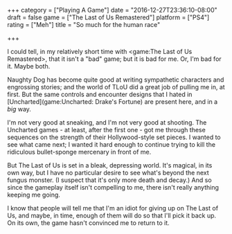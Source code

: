 +++
category = ["Playing A Game"]
date = "2016-12-27T23:36:10-08:00"
draft = false
game = ["The Last of Us Remastered"]
platform = ["PS4"]
rating = ["Meh"]
title = "So much for the human race"

+++

I could tell, in my relatively short time with <game:The Last of Us Remastered>, that it isn't a "bad" game; but it is bad for me.  Or, I'm bad for it.  Maybe both.

Naughty Dog has become quite good at writing sympathetic characters and engrossing stories; and the world of TLoU did a great job of pulling me in, at first.  But the same controls and encounter designs that I hated in [Uncharted](game:Uncharted: Drake's Fortune) are present here, and in a <i>big</i> way.

I'm not very good at sneaking, and I'm not very good at shooting.  The Uncharted games - at least, after the first one - got me through these sequences on the strength of their Hollywood-style set pieces.  I wanted to see what came next; I wanted it hard enough to continue trying to kill the ridiculous bullet-sponge mercenary in front of me.

But The Last of Us is set in a bleak, depressing world.  It's magical, in its own way, but I have no particular desire to see what's beyond the next fungus monster.  (I suspect that it's only more death and decay.)  And so since the gameplay itself isn't compelling to me, there isn't really anything keeping me going.

I know that people will tell me that I'm an idiot for giving up on The Last of Us, and maybe, in time, enough of them will do so that I'll pick it back up.  On its own, the game hasn't convinced me to return to it.

